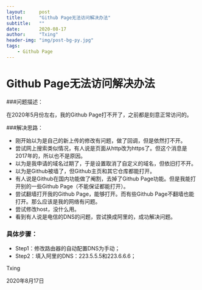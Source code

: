 ```yaml
---
layout:     post
title:      "Github Page无法访问解决办法"
subtitle:   ""
date:       2020-08-17
author:     "Txing"
header-img: "img/post-bg-py.jpg"
tags:
    - Github Page
---
```


# Github Page无法访问解决办法

###问题描述：

在2020年5月份左右，我的Github Page打不开了，之前都是刻意正常访问的。



###解决思路：

- 刚开始以为是自己的新上传的修改有问题，做了回调，但是依然打不开。
- 尝试网上搜索类似情况，有人说是页面从http改为https了。但这个消息是2017年的，所以也不是原因。
- 以为是我申请的域名过期了，于是设置取消了自定义的域名，但依旧打不开。
- 以为是Github被墙了，但Github主页和其它仓库都能打开。
- 有人说是Github在国内功能做了阉割，去掉了Github Page功能。但是我能打开别的一些Github Page（不能保证都能打开）。
- 尝试翻墙打开我的Github Page，能够打开。而有些Github Page不翻墙也能打开。那么应该是我的网络有问题。
- 尝试修改host，没什么用。
- 看到有人说是电信的DNS的问题，尝试换成阿里的，成功解决问题。



### 具体步骤：

- Step1：修改路由器的自动配置DNS为手动；
- Step2：填入阿里的DNS：223.5.5.5和223.6.6.6；





Txing

2020年8月17日





























